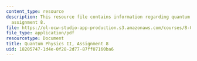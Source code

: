 ```yaml
---
content_type: resource
description: This resource file contains information regarding quantum physics II,
  assignment 8.
file: https://ol-ocw-studio-app-production.s3.amazonaws.com/courses/8-05-quantum-physics-ii-fall-2013/182057471d4e0f282d7787ff07160ba6_MIT8_05F13_ps8.pdf
file_type: application/pdf
resourcetype: Document
title: Quantum Physics II, Assignment 8
uid: 18205747-1d4e-0f28-2d77-87ff07160ba6
---
```

